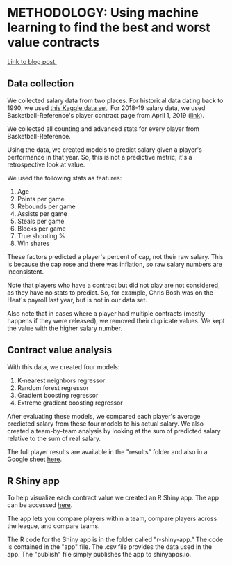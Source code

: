 # METHODOLOGY: Using machine learning to find the best and worst value contracts

[Link to blog post.](https://dribbleanalytics.blog/2020/01/contract-value)

## Data collection

We collected salary data from two places. For historical data dating back to 1990, we used [this Kaggle data set](https://www.kaggle.com/whitefero/nba-player-salary-19902017). For 2018-19 salary data, we used Basketball-Reference's player contract page from April 1, 2019 ([link](https://web.archive.org/web/20190401162630/https://www.basketball-reference.com/contracts/players.html)).

We collected all counting and advanced stats for every player from Basketball-Reference.

Using the data, we created models to predict salary given a player's performance in that year. So, this is not a predictive metric; it's a retrospective look at value.

We used the following stats as features:

1. Age
2. Points per game
3. Rebounds per game
4. Assists per game
5. Steals per game
6. Blocks per game
7. True shooting %
8. Win shares

These factors predicted a player's percent of cap, not their raw salary. This is because the cap rose and there was inflation, so raw salary numbers are inconsistent.

Note that players who have a contract but did not play are not considered, as they have no stats to predict. So, for example, Chris Bosh was on the Heat's payroll last year, but is not in our data set.

Also note that in cases where a player had multiple contracts (mostly happens if they were released), we removed their duplicate values. We kept the value with the higher salary number.

## Contract value analysis

With this data, we created four models:

1. K-nearest neighbors regressor
2. Random forest regressor
3. Gradient boosting regressor
4. Extreme gradient boosting regressor

After evaluating these models, we compared each player's average predicted salary from these four models to his actual salary. We also created a team-by-team analysis by looking at the sum of predicted salary relative to the sum of real salary.

The full player results are available in the "results" folder and also in a Google sheet [here](https://docs.google.com/spreadsheets/d/19_g58Nzb9qv0HqmUuUqH5YSfk9Ys25E5q_e4qJIB1UI/edit?usp=sharing).

## R Shiny app

To help visualize each contract value we created an R Shiny app. The app can be accessed [here](https://dribbleanalytics.shinyapps.io/contract-value/).

The app lets you compare players within a team, compare players across the league, and compare teams.

The R code for the Shiny app is in the folder called "r-shiny-app." The code is contained in the "app" file. The .csv file provides the data used in the app. The "publish" file simply publishes the app to shinyapps.io.

